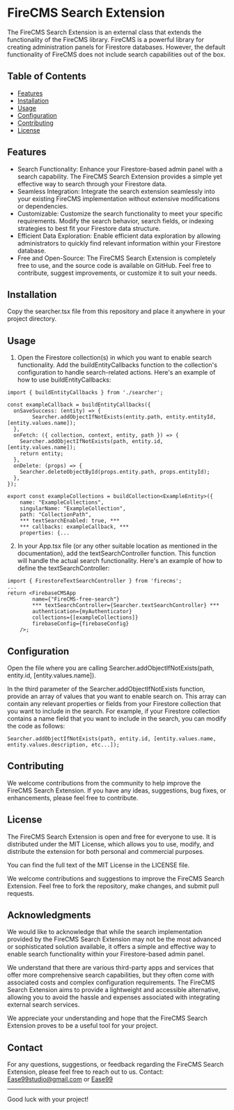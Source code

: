 # FireCMS Search Extension

The FireCMS Search Extension is an external class that extends the functionality of the FireCMS library. FireCMS is a powerful library for creating administration panels for Firestore databases. However, the default functionality of FireCMS does not include search capabilities out of the box.

## Table of Contents
- [Features](#features)
- [Installation](#installation)
- [Usage](#usage)
- [Configuration](#configuration)
- [Contributing](#contributing)
- [License](#license)

## Features
* Search Functionality: Enhance your Firestore-based admin panel with a search capability. The FireCMS Search Extension provides a simple yet effective way to search through your Firestore data.
* Seamless Integration: Integrate the search extension seamlessly into your existing FireCMS implementation without extensive modifications or dependencies.
* Customizable: Customize the search functionality to meet your specific requirements. Modify the search behavior, search fields, or indexing strategies to best fit your Firestore data structure.
* Efficient Data Exploration: Enable efficient data exploration by allowing administrators to quickly find relevant information within your Firestore database.
* Free and Open-Source: The FireCMS Search Extension is completely free to use, and the source code is available on GitHub. Feel free to contribute, suggest improvements, or customize it to suit your needs.

## Installation
Copy the searcher.tsx file from this repository and place it anywhere in your project directory.

## Usage
1) Open the Firestore collection(s) in which you want to enable search functionality. Add the buildEntityCallbacks function to the collection's configuration to handle search-related actions. Here's an example of how to use buildEntityCallbacks:

```
import { buildEntityCallbacks } from './searcher';

const exampleCallback = buildEntityCallbacks({
  onSaveSuccess: (entity) => {
        Searcher.addObjectIfNotExists(entity.path, entity.entityId, [entity.values.name]);
  },
  onFetch: ({ collection, context, entity, path }) => {
    Searcher.addObjectIfNotExists(path, entity.id, [entity.values.name]);
    return entity;
  },
  onDelete: (props) => {
    Searcher.deleteObjectById(props.entity.path, props.entityId);
  },
});

export const exampleCollections = buildCollection<ExampleEntity>({
    name: "ExampleCollections",
    singularName: "ExampleCollection",
    path: "CollectionPath",
    *** textSearchEnabled: true, ***
    *** callbacks: exampleCallback, ***
    properties: {...
```


2) In your App.tsx file (or any other suitable location as mentioned in the documentation), add the textSearchController function. This function will handle the actual search functionality. Here's an example of how to define the textSearchController:
```
import { FirestoreTextSearchController } from 'firecms';
...
return <FirebaseCMSApp
        name={"FireCMS-free-search"}
        *** textSearchController={Searcher.textSearchController} ***
        authentication={myAuthenticator}
        collections={[exampleCollections]}
        firebaseConfig={firebaseConfig}
    />;
```

## Configuration
Open the file where you are calling Searcher.addObjectIfNotExists(path, entity.id, [entity.values.name]).

In the third parameter of the Searcher.addObjectIfNotExists function, provide an array of values that you want to enable search on. This array can contain any relevant properties or fields from your Firestore collection that you want to include in the search.
For example, if your Firestore collection contains a name field that you want to include in the search, you can modify the code as follows:
```
Searcher.addObjectIfNotExists(path, entity.id, [entity.values.name, entity.values.description, etc...]);
```


## Contributing
We welcome contributions from the community to help improve the FireCMS Search Extension. If you have any ideas, suggestions, bug fixes, or enhancements, please feel free to contribute.


## License
The FireCMS Search Extension is open and free for everyone to use. It is distributed under the MIT License, which allows you to use, modify, and distribute the extension for both personal and commercial purposes.

You can find the full text of the MIT License in the LICENSE file.

We welcome contributions and suggestions to improve the FireCMS Search Extension. Feel free to fork the repository, make changes, and submit pull requests.


## Acknowledgments
We would like to acknowledge that while the search implementation provided by the FireCMS Search Extension may not be the most advanced or sophisticated solution available, it offers a simple and effective way to enable search functionality within your Firestore-based admin panel.

We understand that there are various third-party apps and services that offer more comprehensive search capabilities, but they often come with associated costs and complex configuration requirements. The FireCMS Search Extension aims to provide a lightweight and accessible alternative, allowing you to avoid the hassle and expenses associated with integrating external search services.

We appreciate your understanding and hope that the FireCMS Search Extension proves to be a useful tool for your project.


## Contact
For any questions, suggestions, or feedback regarding the FireCMS Search Extension, please feel free to reach out to us.
Contact: Ease99studio@gmail.com
or [Ease99](https://Ease99.com)


---

Good luck with your project!
